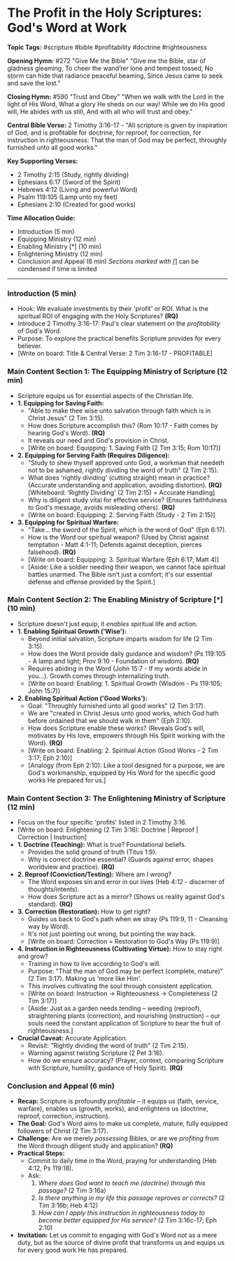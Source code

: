 # The Profit in the Holy Scriptures: God's Word at Work

**Topic Tags:** #scripture #bible #profitability #doctrine #righteousness

**Opening Hymn:** #272 "Give Me the Bible"
"Give me the Bible, star of gladness gleaming, To cheer the wand’rer lone and tempest tossed, No storm can hide that radiance peaceful beaming, Since Jesus came to seek and save the lost."

**Closing Hymn:** #590 "Trust and Obey"
"When we walk with the Lord in the light of His Word, What a glory He sheds on our way! While we do His good will, He abides with us still, And with all who will trust and obey."

**Central Bible Verse:** 2 Timothy 3:16-17 - "All scripture is given by inspiration of God, and is profitable for doctrine, for reproof, for correction, for instruction in righteousness: That the man of God may be perfect, throughly furnished unto all good works."

**Key Supporting Verses:**
*   2 Timothy 2:15 (Study, rightly dividing)
*   Ephesians 6:17 (Sword of the Spirit)
*   Hebrews 4:12 (Living and powerful Word)
*   Psalm 119:105 (Lamp unto my feet)
*   Ephesians 2:10 (Created for good works)

**Time Allocation Guide:**
- Introduction (5 min)
- Equipping Ministry (12 min)
- Enabling Ministry [*] (10 min)
- Enlightening Ministry (12 min)
- Conclusion and Appeal (6 min)
*Sections marked with [*] can be condensed if time is limited

---

### Introduction (5 min)

-   Hook: We evaluate investments by their 'profit' or ROI. What is the spiritual ROI of engaging with the Holy Scriptures? **(RQ)**
-   Introduce 2 Timothy 3:16-17: Paul's clear statement on the *profitability* of God's Word.
-   Purpose: To explore the practical benefits Scripture provides for every believer.
-   [Write on board: Title & Central Verse: 2 Tim 3:16-17 - PROFITABLE]

### Main Content Section 1: The Equipping Ministry of Scripture (12 min)

-   Scripture equips us for essential aspects of the Christian life.
-   **1. Equipping for Saving Faith:**
    -   "Able to make thee wise unto salvation through faith which is in Christ Jesus" (2 Tim 3:15).
    -   How does Scripture accomplish this? (Rom 10:17 - Faith comes by hearing God's Word). **(RQ)**
    -   It reveals our need and God's provision in Christ.
    -   [Write on board: Equipping: 1. Saving Faith (2 Tim 3:15; Rom 10:17)]
-   **2. Equipping for Serving Faith (Requires Diligence):**
    -   "Study to shew thyself approved unto God, a workman that needeth not to be ashamed, rightly dividing the word of truth" (2 Tim 2:15).
    -   What does 'rightly dividing' (cutting straight) mean in practice? (Accurate understanding and application, avoiding distortion). **(RQ)** [Whiteboard: 'Rightly Dividing' (2 Tim 2:15) = Accurate Handling]
    -   Why is diligent study vital for effective service? (Ensures faithfulness to God's message, avoids misleading others). **(RQ)**
    -   [Write on board: Equipping: 2. Serving Faith (Study - 2 Tim 2:15)]
-   **3. Equipping for Spiritual Warfare:**
    -   "Take... the sword of the Spirit, which is the word of God" (Eph 6:17).
    -   How is the Word our spiritual weapon? (Used by Christ against temptation - Matt 4:1-11; Defends against deception, pierces falsehood). **(RQ)**
    -   [Write on board: Equipping: 3. Spiritual Warfare (Eph 6:17; Matt 4)]
    -   [Aside: Like a soldier needing their weapon, we cannot face spiritual battles unarmed. The Bible isn't just a comfort; it's our essential defense and offense provided by the Spirit.]

### Main Content Section 2: The Enabling Ministry of Scripture [*] (10 min)

-   Scripture doesn't just equip, it *enables* spiritual life and action.
-   **1. Enabling Spiritual Growth ('Wise'):**
    -   Beyond initial salvation, Scripture imparts wisdom for life (2 Tim 3:15).
    -   How does the Word provide daily guidance and wisdom? (Ps 119:105 - A lamp and light; Prov 9:10 - Foundation of wisdom). **(RQ)**
    -   Requires abiding in the Word (John 15:7 - If my words abide in you...). Growth comes through internalizing truth.
    -   [Write on board: Enabling: 1. Spiritual Growth (Wisdom - Ps 119:105; John 15:7)]
-   **2. Enabling Spiritual Action ('Good Works'):**
    -   Goal: "Throughly furnished unto all good works" (2 Tim 3:17).
    -   We are "created in Christ Jesus unto good works, which God hath before ordained that we should walk in them" (Eph 2:10).
    -   How does Scripture enable these works? (Reveals God's will, motivates by His love, empowers through His Spirit working with the Word). **(RQ)**
    -   [Write on board: Enabling: 2. Spiritual Action (Good Works - 2 Tim 3:17; Eph 2:10)]
    -   [Analogy (from Eph 2:10): Like a tool designed for a purpose, we are God's workmanship, equipped by His Word for the specific good works He prepared for us.]

### Main Content Section 3: The Enlightening Ministry of Scripture (12 min)

-   Focus on the four specific 'profits' listed in 2 Timothy 3:16.
-   [Write on board: Enlightening (2 Tim 3:16): Doctrine | Reproof | Correction | Instruction]
-   **1. Doctrine (Teaching):** What is true? Foundational beliefs.
    -   Provides the solid ground of truth (Titus 1:9).
    -   Why is correct doctrine essential? (Guards against error, shapes worldview and practice). **(RQ)**
-   **2. Reproof (Conviction/Testing):** Where am I wrong?
    -   The Word exposes sin and error in our lives (Heb 4:12 - discerner of thoughts/intents).
    -   How does Scripture act as a mirror? (Shows us reality against God's standard). **(RQ)**
-   **3. Correction (Restoration):** How to get right?
    -   Guides us back to God's path when we stray (Ps 119:9, 11 - Cleansing way by Word).
    -   It's not just pointing out wrong, but pointing the way back.
    -   [Write on board: Correction = Restoration to God's Way (Ps 119:9)]
-   **4. Instruction in Righteousness (Cultivating Virtue):** How to stay right and grow?
    -   Training in how to live according to God's will.
    -   Purpose: "That the man of God may be perfect (complete, mature)" (2 Tim 3:17). Making us 'more like Him'.
    -   This involves cultivating the soul through consistent application.
    -   [Write on board: Instruction -> Righteousness -> Completeness (2 Tim 3:17)]
    -   [Aside: Just as a garden needs tending – weeding (reproof), straightening plants (correction), and nourishing (instruction) – our souls need the constant application of Scripture to bear the fruit of righteousness.]
-   **Crucial Caveat:** Accurate Application.
    -   Revisit: "Rightly dividing the word of truth" (2 Tim 2:15).
    -   Warning against twisting Scripture (2 Pet 3:16).
    -   How do we ensure accuracy? (Prayer, context, comparing Scripture with Scripture, humility, guidance of Holy Spirit). **(RQ)**

### Conclusion and Appeal (6 min)

-   **Recap:** Scripture is profoundly *profitable* – it equips us (faith, service, warfare), enables us (growth, works), and enlightens us (doctrine, reproof, correction, instruction).
-   **The Goal:** God's Word aims to make us complete, mature, fully equipped followers of Christ (2 Tim 3:17).
-   **Challenge:** Are we merely *possessing* Bibles, or are we *profiting* from the Word through diligent study and application? **(RQ)**
-   **Practical Steps:**
    -   Commit to daily time in the Word, praying for understanding (Heb 4:12, Ps 119:18).
    -   Ask:
        1.  *Where does God want to teach me (doctrine) through this passage?* (2 Tim 3:16a)
        2.  *Is there anything in my life this passage reproves or corrects?* (2 Tim 3:16b; Heb 4:12)
        3.  *How can I apply this instruction in righteousness today to become better equipped for His service?* (2 Tim 3:16c-17; Eph 2:10)
-   **Invitation:** Let us commit to engaging with God's Word not as a mere duty, but as the source of divine profit that transforms us and equips us for every good work He has prepared.